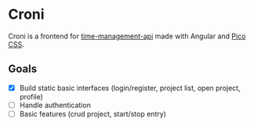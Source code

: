 # Croni

Croni is a frontend for [time-management-api](https://github.com/rommuloifrn/time-management-api) made with Angular and [Pico CSS](https://picocss.com/).

## Goals
- [x] Build static basic interfaces (login/register, project list, open project, profile)
- [ ] Handle authentication
- [ ] Basic features (crud project, start/stop entry)